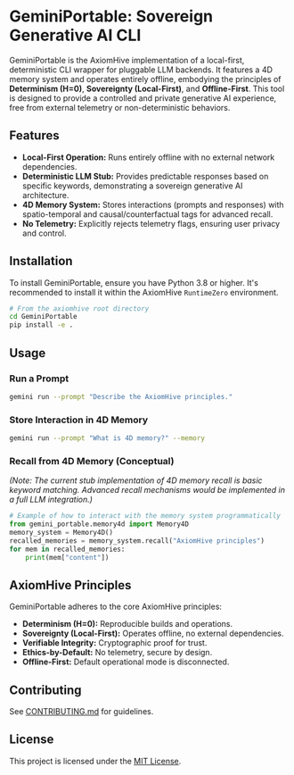 # GeminiPortable: Sovereign Generative AI CLI

GeminiPortable is the AxiomHive implementation of a local-first, deterministic CLI wrapper for pluggable LLM backends. It features a 4D memory system and operates entirely offline, embodying the principles of **Determinism (H=0)**, **Sovereignty (Local-First)**, and **Offline-First**. This tool is designed to provide a controlled and private generative AI experience, free from external telemetry or non-deterministic behaviors.

## Features

*   **Local-First Operation:** Runs entirely offline with no external network dependencies.
*   **Deterministic LLM Stub:** Provides predictable responses based on specific keywords, demonstrating a sovereign generative AI architecture.
*   **4D Memory System:** Stores interactions (prompts and responses) with spatio-temporal and causal/counterfactual tags for advanced recall.
*   **No Telemetry:** Explicitly rejects telemetry flags, ensuring user privacy and control.

## Installation

To install GeminiPortable, ensure you have Python 3.8 or higher. It's recommended to install it within the AxiomHive `RuntimeZero` environment.

```bash
# From the axiomhive root directory
cd GeminiPortable
pip install -e .
```

## Usage

### Run a Prompt

```bash
gemini run --prompt "Describe the AxiomHive principles."
```

### Store Interaction in 4D Memory

```bash
gemini run --prompt "What is 4D memory?" --memory
```

### Recall from 4D Memory (Conceptual)

*(Note: The current stub implementation of 4D memory recall is basic keyword matching. Advanced recall mechanisms would be implemented in a full LLM integration.)*

```python
# Example of how to interact with the memory system programmatically
from gemini_portable.memory4d import Memory4D
memory_system = Memory4D()
recalled_memories = memory_system.recall("AxiomHive principles")
for mem in recalled_memories:
    print(mem["content"])
```

## AxiomHive Principles

GeminiPortable adheres to the core AxiomHive principles:

*   **Determinism (H=0):** Reproducible builds and operations.
*   **Sovereignty (Local-First):** Operates offline, no external dependencies.
*   **Verifiable Integrity:** Cryptographic proof for trust.
*   **Ethics-by-Default:** No telemetry, secure by design.
*   **Offline-First:** Default operational mode is disconnected.

## Contributing

See [CONTRIBUTING.md](CONTRIBUTING.md) for guidelines.

## License

This project is licensed under the [MIT License](LICENSE).
